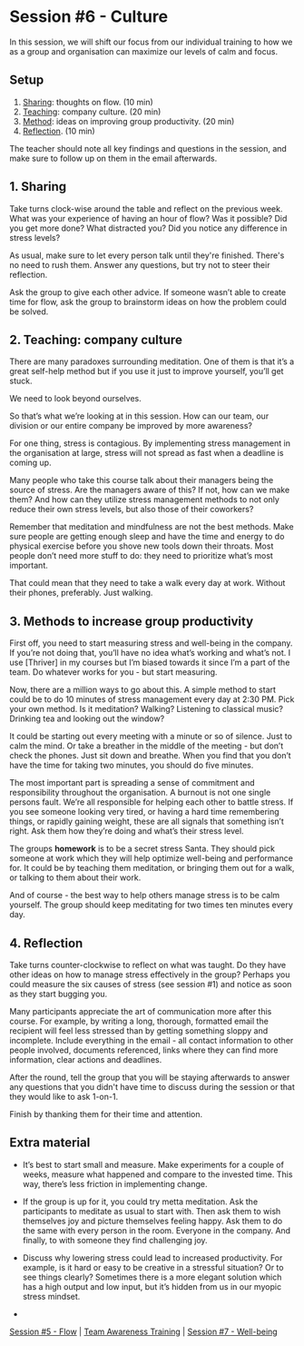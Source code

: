 # Session #6 - Culture

In this session, we will shift our focus from our individual training to how we as a group and organisation can maximize our levels of calm and focus.

## Setup
1. [Sharing](#1-sharing): thoughts on flow. (10 min)
2. [Teaching](#2-teaching-company-culture): company culture. (20 min)
3. [Method](#3-methods-to-increase-group-productivity): ideas on improving group productivity. (20 min)
4. [Reflection](#4-reflection). (10 min)

The teacher should note all key findings and questions in the session, and make sure to follow up on them in the email afterwards.

## 1. Sharing
Take turns clock-wise around the table and reflect on the previous week. What was your experience of having an hour of flow? Was it possible? Did you get more done? What distracted you? Did you notice any difference in stress levels?

As usual, make sure to let every person talk until they're finished. There's no need to rush them. Answer any questions, but try not to steer their reflection.

Ask the group to give each other advice. If someone wasn’t able to create time for flow, ask the group to brainstorm ideas on how the problem could be solved.

## 2. Teaching: company culture
There are many paradoxes surrounding meditation. One of them is that it’s a great self-help method but if you use it just to improve yourself, you’ll get stuck.

We need to look beyond ourselves.

So that’s what we’re looking at in this session. How can our team, our division or our entire company be improved by more awareness? 

For one thing, stress is contagious. By implementing stress management in the organisation at large, stress will not spread as fast when a deadline is coming up.

Many people who take this course talk about their managers being the source of stress. Are the managers aware of this? If not, how can we make them? And how can they utilize stress management methods to not only reduce their own stress levels, but also those of their coworkers?

Remember that meditation and mindfulness are not the best methods. Make sure people are getting enough sleep and have the time and energy to do physical exercise before you shove new tools down their throats. Most people don’t need more stuff to do: they need to prioritize what’s most important.

That could mean that they need to take a walk every day at work. Without their phones, preferably. Just walking.

## 3. Methods to increase group productivity
First off, you need to start measuring stress and well-being in the company. If you’re not doing that, you’ll have no idea what’s working and what’s not. I use [Thriver] in my courses but I’m biased towards it since I’m a part of the team. Do whatever works for you - but start measuring.

Now, there are a million ways to go about this. A simple method to start could be to do 10 minutes of stress management every day at 2:30 PM. Pick your own method. Is it meditation? Walking? Listening to classical music? Drinking tea and looking out the window?

It could be starting out every meeting with a minute or so of silence. Just to calm the mind. Or take a breather in the middle of the meeting - but don’t check the phones. Just sit down and breathe. When you find that you don’t have the time for taking two minutes, you should do five minutes.

The most important part is spreading a sense of commitment and responsibility throughout the organisation. A burnout is not one single persons fault. We’re all responsible for helping each other to battle stress. If you see someone looking very tired, or having a hard time remembering things, or rapidly gaining weight, these are all signals that something isn’t right. Ask them how they’re doing and what’s their stress level.

The groups **homework** is to be a secret stress Santa. They should pick someone at work which they will help optimize well-being and performance for. It could be by teaching them meditation, or bringing them out for a walk, or talking to them about their work. 

And of course - the best way to help others manage stress is to be calm yourself. The group should keep meditating for two times ten minutes every day.

## 4. Reflection
Take turns counter-clockwise to reflect on what was taught. Do they have other ideas on how to manage stress effectively in the group? Perhaps you could measure the six causes of stress (see session #1) and notice as soon as they start bugging you. 

Many participants appreciate the art of communication more after this course. For example, by writing a long, thorough, formatted email the recipient will feel less stressed than by getting something sloppy and incomplete. Include everything in the email - all contact information to other people involved, documents referenced, links where they can find more information, clear actions and deadlines.

After the round, tell the group that you will be staying afterwards to answer any questions that you didn't have time to discuss during the session or that they would like to ask 1-on-1. 

Finish by thanking them for their time and attention.

## Extra material
- It’s best to start small and measure. Make experiments for a couple of weeks, measure what happened and compare to the invested time. This way, there’s less friction in implementing change.
- If the group is up for it, you could try metta meditation. Ask the participants to meditate as usual to start with. Then ask them to wish themselves joy and picture themselves feeling happy. Ask them to do the same with every person in the room. Everyone in the company. And finally, to with someone they find challenging joy.
- Discuss why lowering stress could lead to increased productivity. For example, is it hard or easy to be creative in a stressful situation? Or to see things clearly? Sometimes there is a more elegant solution which has a high output and low input, but it’s hidden from us in our myopic stress mindset.

-

[Session #5 - Flow](session-05-flow.md) | [Team Awareness Training](../../..) | [Session #7 - Well-being](session-07-well-being.md)
